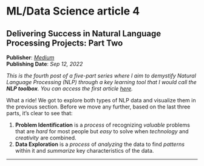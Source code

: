 # ML/Data Science article 4

## Delivering Success in Natural Language Processing Projects: Part Two

**Publisher**: [*Medium*](https://medium.com/@ceethinwa/delivering-success-in-natural-language-processing-projects-part-four-405e8d5a407a) <br>
**Publishing Date**: *Sep 12, 2022*

*This is the fourth post of a five-part series where I aim to demystify Natural Language Processing (NLP) through a key learning tool that I would call the **NLP toolbox**. You can access the first article [here](https://medium.com/@ceethinwa/delivering-success-in-natural-language-processing-projects-part-one-40c4775cf6a9).*

What a ride! We got to explore both types of NLP data and visualize them in the previous section. Before we move any further, based on the last three parts, it’s clear to see that:

1. **Problem Identification** is a *process* of recognizing *valuable* problems that are *hard* for most people but *easy* to solve when *technology* and *creativity* are combined.
2. **Data Exploration** is a *process* of *analyzing* the data to find *patterns* within it and *summarize* key characteristics of the data.

----

